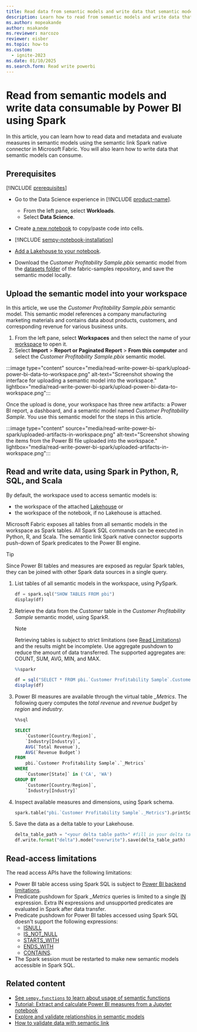 ```yaml
---
title: Read data from semantic models and write data that semantic models can consume using Spark
description: Learn how to read from semantic models and write data that can be used in semantic models using Spark.
ms.author: mopeakande
author: msakande
ms.reviewer: marcozo
reviewer: eisber
ms.topic: how-to
ms.custom:
  - ignite-2023
ms.date: 01/10/2025
ms.search.form: Read write powerbi
---
```


# Read from semantic models and write data consumable by Power BI using Spark

In this article, you can learn how to read data and metadata and evaluate measures in semantic models using the semantic link Spark native connector in Microsoft Fabric.
You will also learn how to write data that semantic models can consume.

## Prerequisites

[!INCLUDE [prerequisites](includes/prerequisites.md)]
- Go to the Data Science experience in [!INCLUDE [product-name](../includes/product-name.md)].

    - From the left pane, select __Workloads__.
    - Select __Data Science__.

- Create [a new notebook](../data-engineering/how-to-use-notebook.md#create-notebooks) to copy/paste code into cells.
- [!INCLUDE [sempy-notebook-installation](includes/sempy-notebook-installation.md)]
- [Add a Lakehouse to your notebook](../data-engineering/how-to-use-notebook.md#connect-lakehouses-and-notebooks).
- Download the _Customer Profitability Sample.pbix_ semantic model from the [datasets folder](https://github.com/microsoft/fabric-samples/tree/main/docs-samples/data-science/datasets) of the fabric-samples repository, and save the semantic model locally.

## Upload the semantic model into your workspace

In this article, we use the _Customer Profitability Sample.pbix_ semantic model. This semantic model references a company manufacturing marketing materials and contains data about products, customers, and corresponding revenue for various business units.

1. From the left pane, select __Workspaces__ and then select the name of your [workspace](../fundamentals/workspaces.md) to open it.
1. Select __Import__ > __Report or Paginated Report__ > __From this computer__ and select the _Customer Profitability Sample.pbix_ semantic model.

:::image type="content" source="media/read-write-power-bi-spark/upload-power-bi-data-to-workspace.png" alt-text="Screenshot showing the interface for uploading a semantic model into the workspace." lightbox="media/read-write-power-bi-spark/upload-power-bi-data-to-workspace.png":::

Once the upload is done, your workspace has three new artifacts: a Power BI report, a dashboard, and a semantic model named _Customer Profitability Sample_. You use this semantic model for the steps in this article.

:::image type="content" source="media/read-write-power-bi-spark/uploaded-artifacts-in-workspace.png" alt-text="Screenshot showing the items from the Power BI file uploaded into the workspace." lightbox="media/read-write-power-bi-spark/uploaded-artifacts-in-workspace.png":::

## Read and write data, using Spark in Python, R, SQL, and Scala

By default, the workspace used to access semantic models is:

- the workspace of the attached [Lakehouse](../data-engineering/lakehouse-overview.md) or
- the workspace of the notebook, if no Lakehouse is attached.

Microsoft Fabric exposes all tables from all semantic models in the workspace as Spark tables.
All Spark SQL commands can be executed in Python, R, and Scala. The semantic link Spark native connector supports push-down of Spark predicates to the Power BI engine.

> [!TIP]
> Since Power BI tables and measures are exposed as regular Spark tables, they can be joined with other Spark data sources in a single query.

1. List tables of all semantic models in the workspace, using PySpark.

    ```python
    df = spark.sql("SHOW TABLES FROM pbi")
    display(df)
    ```

1. Retrieve the data from the *Customer* table in the *Customer Profitability Sample* semantic model, using SparkR.

    > [!NOTE]
    > Retrieving tables is subject to strict limitations (see [Read Limitations](#read-access-limitations)) and the results might be incomplete.
    > Use aggregate pushdown to reduce the amount of data transferred. The supported aggregates are: COUNT, SUM, AVG, MIN, and MAX.

    ```R
    %%sparkr
    
    df = sql("SELECT * FROM pbi.`Customer Profitability Sample`.Customer")
    display(df)
    ```

1. Power BI measures are available through the virtual table *_Metrics*. The following query computes the *total revenue* and *revenue budget* by *region* and *industry*.

    ```sql
    %%sql

    SELECT
        `Customer[Country/Region]`,
        `Industry[Industry]`,
        AVG(`Total Revenue`),
        AVG(`Revenue Budget`)
    FROM
        pbi.`Customer Profitability Sample`.`_Metrics`
    WHERE
        `Customer[State]` in ('CA', 'WA')
    GROUP BY
        `Customer[Country/Region]`,
        `Industry[Industry]`
    ```

1. Inspect available measures and dimensions, using Spark schema.

    ```python
    spark.table("pbi.`Customer Profitability Sample`._Metrics").printSchema()
    ```

1. Save the data as a delta table to your Lakehouse.

    ```python
    delta_table_path = "<your delta table path>" #fill in your delta table path 
    df.write.format("delta").mode("overwrite").save(delta_table_path)
    ```

## Read-access limitations

The read access APIs have the following limitations:

- Power BI table access using Spark SQL is subject to [Power BI backend limitations](/rest/api/power-bi/datasets/execute-queries#limitations).
- Predicate pushdown for Spark *_Metrics* queries is limited to a single [IN](https://spark.apache.org/docs/latest/api/sql/index.html#in) expression. Extra IN expressions and unsupported predicates are evaluated in Spark after data transfer.
- Predicate pushdown for Power BI tables accessed using Spark SQL doesn't support the following expressions:
  - [ISNULL](https://spark.apache.org/docs/latest/api/sql/index.html#isnull)
  - [IS_NOT_NULL](https://spark.apache.org/docs/latest/api/sql/index.html#isnotnull)
  - [STARTS_WITH](https://spark.apache.org/docs/latest/api/sql/index.html#startswith)
  - [ENDS_WITH](https://spark.apache.org/docs/latest/api/sql/index.html#endswith)
  - [CONTAINS](https://spark.apache.org/docs/latest/api/sql/index.html#contains).
- The Spark session must be restarted to make new semantic models accessible in Spark SQL.

## Related content

- [See `sempy.functions` to learn about usage of semantic functions](/python/api/semantic-link-sempy/sempy.functions)
- [Tutorial: Extract and calculate Power BI measures from a Jupyter notebook](tutorial-power-bi-measures.md)
- [Explore and validate relationships in semantic models](semantic-link-validate-relationship.md)
- [How to validate data with semantic link](semantic-link-validate-data.md)
